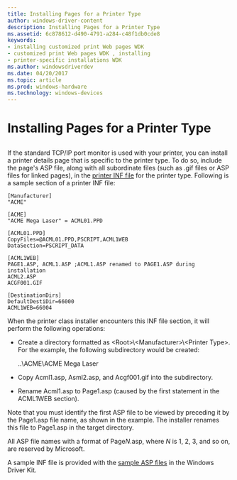 ```yaml
---
title: Installing Pages for a Printer Type
author: windows-driver-content
description: Installing Pages for a Printer Type
ms.assetid: 6c878612-d490-4791-a284-c48f1db0cde8
keywords:
- installing customized print Web pages WDK
- customized print Web pages WDK , installing
- printer-specific installations WDK
ms.author: windowsdriverdev
ms.date: 04/20/2017
ms.topic: article
ms.prod: windows-hardware
ms.technology: windows-devices
---
```


# Installing Pages for a Printer Type


## <a href="" id="ddk-installing-pages-for-a-printer-type-gg"></a>


If the standard TCP/IP port monitor is used with your printer, you can install a printer details page that is specific to the printer type. To do so, include the page's ASP file, along with all subordinate files (such as .gif files or ASP files for linked pages), in the [printer INF file](printer-inf-files.md) for the printer type. Following is a sample section of a printer INF file:

```
[Manufacturer]
"ACME"
 
[ACME]
"ACME Mega Laser" = ACML01.PPD
 
[ACML01.PPD]
CopyFiles=@ACML01.PPD,PSCRIPT,ACML1WEB
DataSection=PSCRIPT_DATA
 
[ACML1WEB]
PAGE1.ASP, ACML1.ASP ;ACML1.ASP renamed to PAGE1.ASP during installation
ACML2.ASP
ACGF001.GIF
 
[DestinationDirs]
DefaultDestiDir=66000
ACML1WEB=66004
```

When the printer class installer encounters this INF file section, it will perform the following operations:

-   Create a directory formatted as &lt;Root&gt;\\&lt;Manufacturer&gt;\\&lt;Printer Type&gt;. For the example, the following subdirectory would be created:

    ..\\ACME\\ACME Mega Laser

-   Copy Acml1.asp, Asml2.asp, and Acgf001.gif into the subdirectory.

-   Rename Acml1.asp to Page1.asp (caused by the first statement in the ACML1WEB section).

Note that you must identify the first ASP file to be viewed by preceding it by the Page1.asp file name, as shown in the example. The installer renames this file to Page1.asp in the target directory.

All ASP file names with a format of Page*N*.asp, where *N* is 1, 2, 3, and so on, are reserved by Microsoft.

A sample INF file is provided with the [sample ASP files](sample-asp-files.md) in the Windows Driver Kit.

 

 




